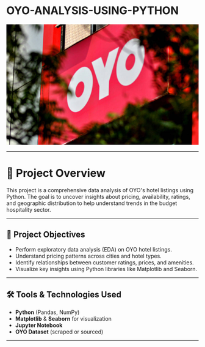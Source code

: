 # OYO-ANALYSIS-USING-PYTHON
![Banner](https://raw.githubusercontent.com/Prachibansal11/OYO-ANALYSIS-USING-PYTHON/5166d5fc39b89fc8d4b623d31d3d53d7082fd095/oyo%20image.jpg)

---
# 🏨 Project Overview

This project is a comprehensive data analysis of OYO's hotel listings using Python. The goal is to uncover insights about pricing, availability, ratings, and geographic distribution to help understand trends in the budget hospitality sector.

---

## 📌 Project Objectives

- Perform exploratory data analysis (EDA) on OYO hotel listings.
- Understand pricing patterns across cities and hotel types.
- Identify relationships between customer ratings, prices, and amenities.
- Visualize key insights using Python libraries like Matplotlib and Seaborn.

---

## 🛠️ Tools & Technologies Used

- **Python** (Pandas, NumPy)
- **Matplotlib** & **Seaborn** for visualization
- **Jupyter Notebook**
- **OYO Dataset** (scraped or sourced)

---

